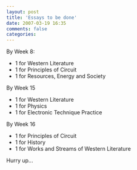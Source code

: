 ```yaml
---
layout: post
title: 'Essays to be done'
date: 2007-03-19 16:35
comments: false
categories: 
---
```

    

By Week 8:

- 1 for Western Literature
- 1 for Principles of Circuit
- 1 for Resources, Energy and Society

By Week 15

- 1 for Western Literature
- 1 for Physics
- 1 for Electronic Technique Practice

By Week 16

- 1 for Principles of Circuit
- 1 for History
- 1 for Works and Streams of Western Literature

Hurry up...

